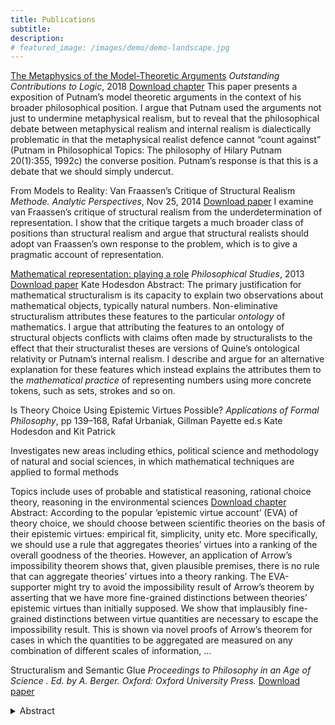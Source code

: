 ```yaml
---
title: Publications
subtitle: 
description: 
# featured_image: /images/demo/demo-landscape.jpg
---
```


[The Metaphysics of the Model-Theoretic Arguments](https://link.springer.com/chapter/10.1007/978-3-319-96274-0_6)
_Outstanding Contributions to Logic_, 2018
[Download chapter](assets/The_Metaphysics_of_the_Model_Theoretic_A.pdf)
This paper presents a exposition of Putnam’s model theoretic arguments in the context of his broader philosophical position. I argue that Putnam used the arguments not just to undermine metaphysical realism, but to reveal that the philosophical debate between metaphysical realism and internal realism is dialectically problematic in that the metaphysical realist defence cannot “count against” (Putnam in Philosophical Topics: The philosophy of Hilary Putnam 20(1):355, 1992c) the converse position. Putnam’s response is that this is a debate that we should simply undercut.

From Models to Reality: Van Fraassen’s Critique of Structural Realism
_Methode. Analytic Perspectives_, Nov 25, 2014
[Download paper](assets/From_Models_to_Reality_Van_Fraassen_s_Cr.pdf)
I examine van Fraassen’s critique of structural realism from the underdetermination of representation. I show that the critique targets a much broader class of positions than structural realism and argue that structural realists should adopt van Fraassen’s own response to the problem, which is to give a pragmatic account of representation.


[Mathematical representation: playing a role](https://www.jstor.org/stable/42920387)
_Philosophical Studies_, 2013
[Download paper](assets/KHodesdon_Mathematical_Representation.pdf)
Kate Hodesdon
Abstract:
The primary justification for mathematical structuralism is its capacity to explain two observations about mathematical objects, typically natural numbers.
Non-eliminative structuralism attributes these features to the particular _ontology_ of mathematics. I argue that attributing the features to an ontology of structural objects conflicts with claims often made by structuralists to the effect that their structuralist theses are versions of Quine’s ontological relativity or Putnam’s internal realism. I describe and argue for an alternative explanation for these features which instead
explains the attributes them to the _mathematical practice_ of representing numbers
using more concrete tokens, such as sets, strokes and so on.

Is Theory Choice Using Epistemic Virtues Possible?
_Applications of Formal Philosophy_,  pp 139–168,  Rafał Urbaniak, Gillman Payette ed.s
Kate Hodesdon and Kit Patrick

Investigates new areas including ethics, political science and methodology of natural and social sciences, in which mathematical techniques are applied to formal methods

Topics include uses of probable and statistical reasoning, rational choice theory, reasoning in the environmental sciences
[Download chapter](assets/ArrowsTheorem.pdf)
Abstract:
According to the popular ‘epistemic virtue account’ (EVA) of theory choice, we should choose between scientific theories on the basis of their epistemic virtues: empirical fit, simplicity, unity etc. More specifically, we should use a rule that aggregates theories’ virtues into a ranking of the overall goodness of the theories. However, an application of Arrow’s impossibility theorem shows that, given plausible premises, there is no rule that can aggregate theories’ virtues into a theory ranking. The EVA-supporter might try to avoid the impossibility result of Arrow’s theorem by asserting that we have more fine-grained distinctions between theories’ epistemic virtues than initially supposed. We show that implausibly fine-grained distinctions between virtue quantities are necessary to escape the impossibility result. This is shown via novel proofs of Arrow’s theorem for cases in which the quantities to be aggregated are measured on any combination of different scales of information, ...


Structuralism and Semantic Glue
_Proceedings to Philosophy in an Age of Science . Ed. by A. Berger. Oxford: Oxford University Press._
[Download paper](assets/Structuralism_and_Semantic_Glue.pdf)
<details>
<summary>Abstract</summary>
Structuralist positions in the philosophy of physics and mathematics have a complicated relationship with Hilary Putnam's model-theoretic arguments. One reason to think that Putnam's permutation argument motivates structuralism is that the hole argument about spacetime, which structuralists about physics take to support their position, has been claimed to be a version of Putnam's permutation argument (Liu, 1996, Rynasiewicz, 1994). I argue against this claim. However, as Demopoulos and Friedman (1985) have claimed, Newman's objection to structuralism is closely analogous to Putnam's argument.

</details>


